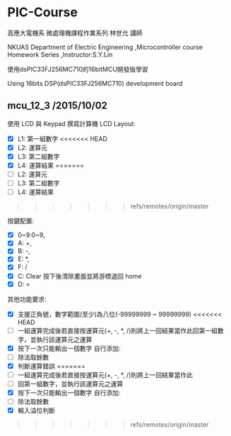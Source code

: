 # PIC-Course
高應大電機系 微處理機課程作業系列 林世允 講師

NKUAS Department of Electric Engineering ,Microcontroller course Homework Series ,Instructor:S.Y.Lin

使用dsPIC33FJ256MC710的16bitMCU開發版學習

Using 16bits DSP(dsPIC33FJ256MC710) development board

## mcu_12_3  /2015/10/02
使用 LCD 與 Keypad 撰寫計算機
LCD Layout:
  - [x] L1: 第一組數字 
<<<<<<< HEAD
  - [x] L2: 運算元
  - [x] L3: 第二組數字
  - [x] L4: 運算結果
=======
  - [ ] L2: 運算元
  - [ ] L3: 第二組數字
  - [ ] L4: 運算結果
>>>>>>> refs/remotes/origin/master
  
按鍵配置:
  - [x] 0~9:0~9,
  - [x] A: +,
  - [x] B: -,
  - [x] E: *,
  - [x] F: /
  - [x] C: Clear 按下後清除畫面並將游標退回 home
  - [x] D: =
  
其他功能要求:
  - [x] 支援正負號，數字範圍(至少)為八位(-99999999 ~ 99999999)
<<<<<<< HEAD
  - [ ] 一組運算完成後若直接按運算元(+, -, *, /)則將上一回結果當作此回第一組數字，並執行該運算元之運算
  - [x] 按下一次只能輸出一個數字
自行添加:
  - [ ] 除法取餘數
  - [x] 判斷運算錯誤
=======
  - [ ] 一組運算完成後若直接按運算元(+, -, *, /)則將上一回結果當作此
  - [ ] 回第一組數字，並執行該運算元之運算
  - [x] 按下一次只能輸出一個數字
自行添加:
  - [ ] 除法取餘數
  - [x] 輸入溢位判斷
>>>>>>> refs/remotes/origin/master
